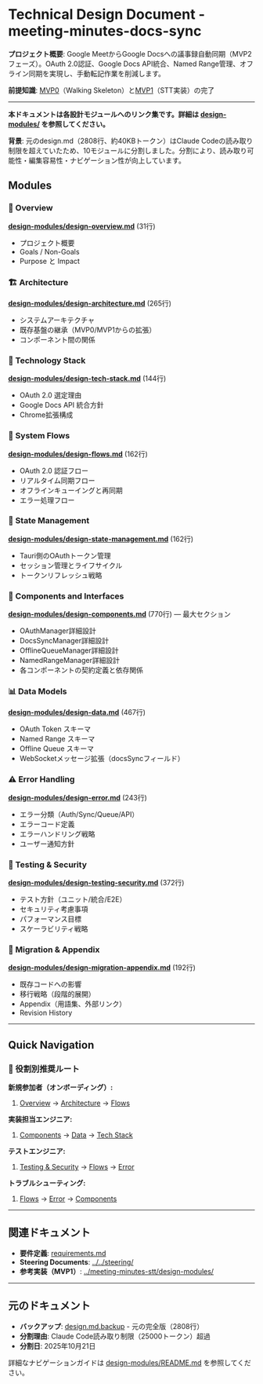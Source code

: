 # Technical Design Document - meeting-minutes-docs-sync

**プロジェクト概要**: Google MeetからGoogle Docsへの議事録自動同期（MVP2フェーズ）。OAuth 2.0認証、Google Docs API統合、Named Range管理、オフライン同期を実現し、手動転記作業を削減します。

**前提知識**: [MVP0](../meeting-minutes-core/)（Walking Skeleton）と[MVP1](../meeting-minutes-stt/)（STT実装）の完了

---

**本ドキュメントは各設計モジュールへのリンク集です。詳細は [design-modules/](design-modules/) を参照してください。**

**背景**: 元のdesign.md（2808行、約40KBトークン）はClaude Codeの読み取り制限を超えていたため、10モジュールに分割しました。分割により、読み取り可能性・編集容易性・ナビゲーション性が向上しています。

## Modules

### 📖 Overview
**[design-modules/design-overview.md](design-modules/design-overview.md)** (31行)
- プロジェクト概要
- Goals / Non-Goals
- Purpose と Impact

### 🏗️ Architecture
**[design-modules/design-architecture.md](design-modules/design-architecture.md)** (265行)
- システムアーキテクチャ
- 既存基盤の継承（MVP0/MVP1からの拡張）
- コンポーネント間の関係

### 🔧 Technology Stack
**[design-modules/design-tech-stack.md](design-modules/design-tech-stack.md)** (144行)
- OAuth 2.0 選定理由
- Google Docs API 統合方針
- Chrome拡張構成

### 🔄 System Flows
**[design-modules/design-flows.md](design-modules/design-flows.md)** (162行)
- OAuth 2.0 認証フロー
- リアルタイム同期フロー
- オフラインキューイングと再同期
- エラー処理フロー

### 💾 State Management
**[design-modules/design-state-management.md](design-modules/design-state-management.md)** (162行)
- Tauri側のOAuthトークン管理
- セッション管理とライフサイクル
- トークンリフレッシュ戦略

### 🧩 Components and Interfaces
**[design-modules/design-components.md](design-modules/design-components.md)** (770行) — 最大セクション
- OAuthManager詳細設計
- DocsSyncManager詳細設計
- OfflineQueueManager詳細設計
- NamedRangeManager詳細設計
- 各コンポーネントの契約定義と依存関係

### 📊 Data Models
**[design-modules/design-data.md](design-modules/design-data.md)** (467行)
- OAuth Token スキーマ
- Named Range スキーマ
- Offline Queue スキーマ
- WebSocketメッセージ拡張（docsSyncフィールド）

### ⚠️ Error Handling
**[design-modules/design-error.md](design-modules/design-error.md)** (243行)
- エラー分類（Auth/Sync/Queue/API）
- エラーコード定義
- エラーハンドリング戦略
- ユーザー通知方針

### 🧪 Testing & Security
**[design-modules/design-testing-security.md](design-modules/design-testing-security.md)** (372行)
- テスト方針（ユニット/統合/E2E）
- セキュリティ考慮事項
- パフォーマンス目標
- スケーラビリティ戦略

### 🔀 Migration & Appendix
**[design-modules/design-migration-appendix.md](design-modules/design-migration-appendix.md)** (192行)
- 既存コードへの影響
- 移行戦略（段階的展開）
- Appendix（用語集、外部リンク）
- Revision History

---

## Quick Navigation

### 👤 役割別推奨ルート

**新規参加者（オンボーディング）:**
1. [Overview](design-modules/design-overview.md) → [Architecture](design-modules/design-architecture.md) → [Flows](design-modules/design-flows.md)

**実装担当エンジニア:**
1. [Components](design-modules/design-components.md) → [Data](design-modules/design-data.md) → [Tech Stack](design-modules/design-tech-stack.md)

**テストエンジニア:**
1. [Testing & Security](design-modules/design-testing-security.md) → [Flows](design-modules/design-flows.md) → [Error](design-modules/design-error.md)

**トラブルシューティング:**
1. [Flows](design-modules/design-flows.md) → [Error](design-modules/design-error.md) → [Components](design-modules/design-components.md)

---

## 関連ドキュメント

- **要件定義**: [requirements.md](requirements.md)
- **Steering Documents**: [../../steering/](../../steering/)
- **参考実装（MVP1）**: [../meeting-minutes-stt/design-modules/](../meeting-minutes-stt/design-modules/)

---

## 元のドキュメント

- **バックアップ**: [design.md.backup](design.md.backup) - 元の完全版（2808行）
- **分割理由**: Claude Code読み取り制限（25000トークン）超過
- **分割日**: 2025年10月21日

詳細なナビゲーションガイドは [design-modules/README.md](design-modules/README.md) を参照してください。
